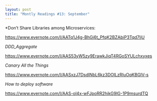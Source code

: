 ```yaml
---
layout: post
title: "Montly Readings #13: September"
---
```


*Don’t Share Libraries among Microservices:

https://www.evernote.com/l/AATq1J4g-BhGj6t_PfqK2BZAbiP3Tqd7ljU

*DDD_Aggregate*

https://www.evernote.com/l/AAS53yW5zy9ErawkJiqT4RGoSYULchxyxes

*Canary All the Things*

https://www.evernote.com/l/AASxzJ7DsdlNbL6kz3DOlLzRIuOqKBGlV-s

*How to deploy software*

https://www.evernote.com/l/AAS-ol4x-wFJpoRR2hikG9lG-1P9msurdTQ
